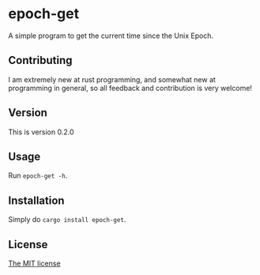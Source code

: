 # epoch-get

A simple program to get the current time since the Unix Epoch.

## Contributing

I am extremely new at rust programming, and somewhat new at programming in general, so all feedback and contribution is very welcome!

## Version

This is version 0.2.0

## Usage

Run `epoch-get -h`.

## Installation

Simply do `cargo install epoch-get`.

## License

[The MIT license](https://mit-license.org)
